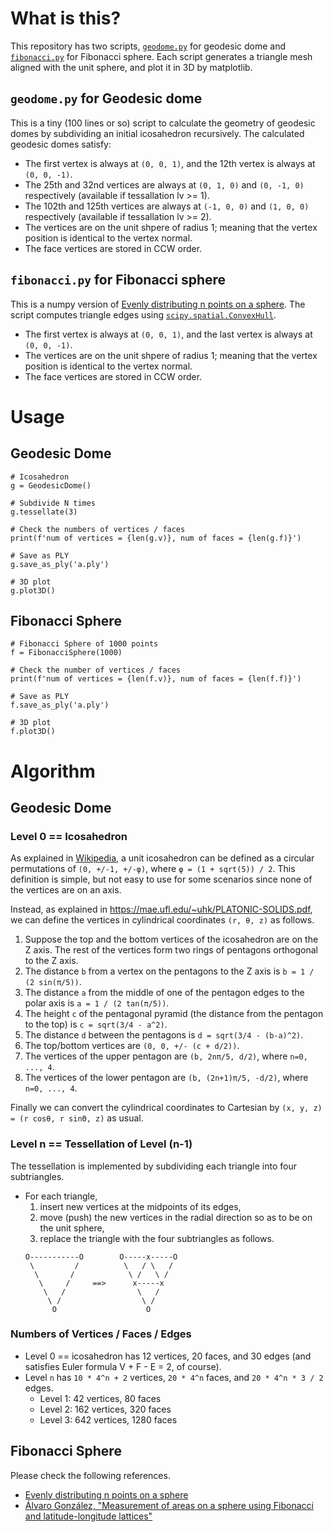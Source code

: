 # What is this?

This repository has two scripts, [`geodome.py`](./geodome.py) for geodesic dome and [`fibonacci.py`](./fibonacci.py) for Fibonacci sphere.
Each script generates a triangle mesh aligned with the unit sphere, and plot it in 3D by matplotlib.

## `geodome.py` for Geodesic dome

This is a tiny (100 lines or so) script to calculate the geometry of geodesic domes by subdividing an initial icosahedron recursively.  The calculated geodesic domes satisfy:

* The first vertex is always at `(0, 0, 1)`, and the 12th vertex is always at `(0, 0, -1)`.
* The 25th and 32nd vertices are always at `(0, 1, 0)` and `(0, -1, 0)` respectively (available if tessallation lv >= 1).
* The 102th and 125th vertices are always at `(-1, 0, 0)` and `(1, 0, 0)` respectively (available if tessallation lv >= 2).
* The vertices are on the unit shpere of radius 1; meaning that the vertex position is identical to the vertex normal.
* The face vertices are stored in CCW order.

## `fibonacci.py` for Fibonacci sphere

This is a numpy version of [Evenly distributing n points on a sphere](https://stackoverflow.com/a/26127012).  The script computes triangle edges using [`scipy.spatial.ConvexHull`](https://docs.scipy.org/doc/scipy/reference/generated/scipy.spatial.ConvexHull.html).

* The first vertex is always at `(0, 0, 1)`, and the last vertex is always at `(0, 0, -1)`.
* The vertices are on the unit shpere of radius 1; meaning that the vertex position is identical to the vertex normal.
* The face vertices are stored in CCW order.


# Usage

## Geodesic Dome

```:python
# Icosahedron
g = GeodesicDome()

# Subdivide N times
g.tessellate(3)

# Check the numbers of vertices / faces
print(f'num of vertices = {len(g.v)}, num of faces = {len(g.f)}')

# Save as PLY
g.save_as_ply('a.ply')

# 3D plot
g.plot3D()
```

## Fibonacci Sphere

```:python
# Fibonacci Sphere of 1000 points
f = FibonacciSphere(1000)

# Check the number of vertices / faces
print(f'num of vertices = {len(f.v)}, num of faces = {len(f.f)}')

# Save as PLY
f.save_as_ply('a.ply')

# 3D plot
f.plot3D()
```

# Algorithm

## Geodesic Dome

### Level 0 == Icosahedron

As explained in [Wikipedia](https://en.wikipedia.org/wiki/Regular_icosahedron), a unit icosahedron can be defined as a circular permutations of `(0, +/-1, +/-φ)`, where `φ = (1 + sqrt(5)) / 2`.
This definition is simple, but not easy to use for some scenarios since none of the vertices are on an axis.

Instead, as explained in https://mae.ufl.edu/~uhk/PLATONIC-SOLIDS.pdf, we can define the vertices in cylindrical coordinates `(r, θ, z)` as follows.

1. Suppose the top and the bottom vertices of the icosahedron are on the Z axis. The rest of the vertices form two rings of pentagons orthogonal to the Z axis.
2. The distance `b` from a vertex on the pentagons to the Z axis is `b = 1 / (2 sin(π/5))`.
3. The distance `a` from the middle of one of the pentagon edges to the polar axis is `a = 1 / (2 tan(π/5))`.
4. The height `c` of the pentagonal pyramid (the distance from the pentagon to the top) is `c = sqrt(3/4 - a^2)`.
5. The distance `d` between the pentagons is `d = sqrt(3/4 - (b-a)^2)`.
6. The top/bottom vertices are `(0, 0, +/- (c + d/2))`.
7. The vertices of the upper pentagon are `(b, 2nπ/5, d/2)`, where `n=0, ..., 4`.
8. The vertices of the lower pentagon are `(b, (2n+1)π/5, -d/2)`, where `n=0, ..., 4`.

Finally we can convert the cylindrical coordinates to Cartesian by `(x, y, z) = (r cosθ, r sinΘ, z)` as usual.

### Level n == Tessellation of Level (n-1)

The tessellation is implemented by subdividing each triangle into four subtriangles.

* For each triangle,
  1. insert new vertices at the midpoints of its edges,
  2. move (push) the new vertices in the radial direction so as to be on the unit sphere,
  3. replace the triangle with the four subtriangles as follows.
  ```
  O-----------O        O-----x-----O
   \         /          \   / \   /
    \       /            \ /   \ /
     \     /     ==>      x-----x
      \   /                \   /
       \ /                  \ /
        O                    O
  ```

### Numbers of Vertices / Faces / Edges

* Level 0 == icosahedron has 12 vertices, 20 faces, and 30 edges (and satisfies Euler formula V + F - E = 2, of course).
* Level `n` has `10 * 4^n + 2` vertices, `20 * 4^n` faces, and `20 * 4^n * 3 / 2` edges.
  * Level 1: 42 vertices, 80 faces
  * Level 2: 162 vertices, 320 faces
  * Level 3: 642 vertices, 1280 faces


## Fibonacci Sphere

Please check the following references.

- [Evenly distributing n points on a sphere](https://stackoverflow.com/a/26127012)
- [Álvaro González, "Measurement of areas on a sphere using Fibonacci and latitude-longitude lattices"](https://arxiv.org/abs/0912.4540)

